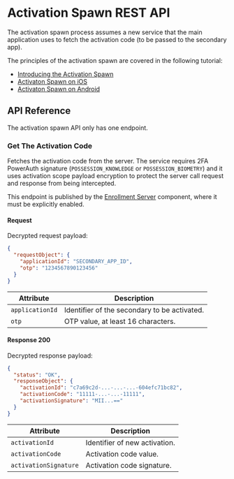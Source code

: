 # Activation Spawn REST API
<!-- TEMPLATE api -->

The activation spawn process assumes a new service that the main application uses to fetch the activation code (to be passed to the secondary app).

The principles of the activation spawn are covered in the following tutorial:

- [Introducing the Activation Spawn](Readme.md#)
- [Activaton Spawn on iOS](Activation-Spawn-on-iOS.md#)
- [Activaton Spawn on Android](Activation-Spawn-on-Android.md#)

## API Reference

The activation spawn API only has one endpoint.

<!-- begin api POST /api/activation/code -->
### Get The Activation Code

Fetches the activation code from the server. The service requires 2FA PowerAuth signature (`POSSESSION_KNOWLEDGE` or `POSSESSION_BIOMETRY`) and it uses activation scope payload encryption to protect the server call request and response from being intercepted.

<!-- begin box info -->
This endpoint is published by the [Enrollment Server](https://github.com/wultra/enrollment-server) component, where it must be explicitly enabled.
<!-- end -->


#### Request

Decrypted request payload:

```json
{
  "requestObject": {
    "applicationId": "SECONDARY_APP_ID",
    "otp": "1234567890123456"
  }
}
```

| Attribute       | Description                                  |
|-----------------|----------------------------------------------|
| `applicationId` | Identifier of the secondary to be activated. |
| `otp`           | OTP value, at least 16 characters.           |

#### Response 200

Decrypted response payload:

```json
{
  "status": "OK",
  "responseObject": {
    "activationId": "c7a69c2d-...-...-...-604efc71bc82",
    "activationCode": "11111-...-...-11111",
    "activationSignature": "MII...=="
  }
}
```

| Attribute            | Description                                  |
|----------------------|----------------------------------------------|
| `activationId`       | Identifier of new activation.                |
| `activationCode`     | Activation code value.                       |
| `activationSignature`| Activation code signature.                   |
<!-- end -->
